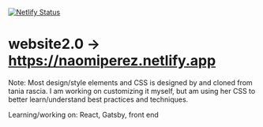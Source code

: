 [![Netlify Status](https://api.netlify.com/api/v1/badges/83b81bcb-e4bb-4846-a6c2-2657b89fcc0c/deploy-status)](https://app.netlify.com/sites/naomiperez/deploys)
# website2.0 -> https://naomiperez.netlify.app
Note: Most design/style elements and CSS is designed by and cloned from tania rascia. I am working on customizing it myself, but am using her CSS to better learn/understand best practices and techniques.

Learning/working on: React, Gatsby, front end
